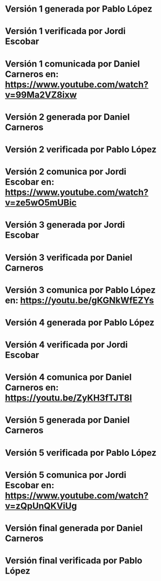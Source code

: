 # Versión 1 generada por Pablo López
# Versión 1 verificada por Jordi Escobar
# Versión 1 comunicada por Daniel Carneros en: https://www.youtube.com/watch?v=99Ma2VZ8ixw
# Versión 2 generada por Daniel Carneros 
# Versión 2 verificada por Pablo López
# Versión 2 comunica por Jordi Escobar en: https://www.youtube.com/watch?v=ze5wO5mUBic
# Versión 3 generada por Jordi Escobar 
# Versión 3 verificada por Daniel Carneros
# Versión 3 comunica por Pablo López en: https://youtu.be/gKGNkWfEZYs
# Versión 4 generada por Pablo López 
# Versión 4 verificada por Jordi Escobar
# Versión 4 comunica por Daniel Carneros en: https://youtu.be/ZyKH3fTJT8I
# Versión 5 generada por Daniel Carneros 
# Versión 5 verificada por Pablo López 
# Versión 5 comunica por Jordi Escobar en: https://www.youtube.com/watch?v=zQpUnQKViUg
# Versión final generada por Daniel Carneros
# Versión final verificada por Pablo López
